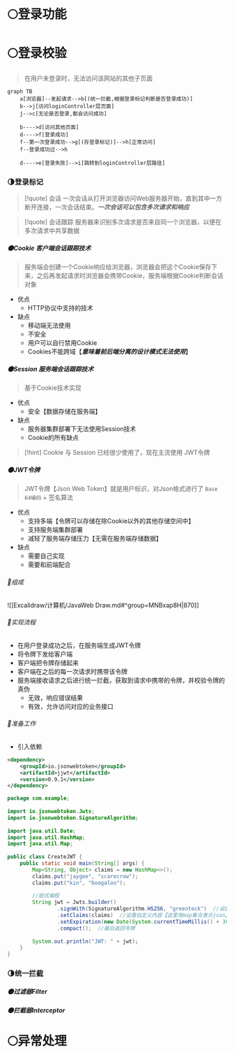 # 🌕登录功能


# 🌕登录校验
>在用户未登录时，无法访问该网站的其他子页面

```mermaid
graph TB
	a[浏览器]--发起请求-->b[(统一拦截,根据登录标记判断是否登录成功)]
	b-->j[访问loginController层页面]
	j-->c[无论是否登录,都会访问成功]
	
	b---->d[访问其他页面]
	d---->f[登录成功]
	f--第一次登录成功-->g[(存登录标记)]-->h[正常访问]
	f--登录成功过-->h

	d---->e[登录失败]-->i[跳转到loginController层路径]
```
### 🌗登录标记
>[!quote] 会话
>一次会话从打开浏览器访问Web服务器开始，直到其中一方断开连接，一次会话结束。***一次会话可以包含多次请求和响应***

>[!quote] 会话跟踪
>服务器来识别多次请求是否来自同一个浏览器，以便在多次请求中共享数据
##### 🌑Cookie 客户端会话跟踪技术
>服务端会创建一个Cookie响应给浏览器，浏览器会把这个Cookie保存下来，之后再发起请求时浏览器会携带Cookie，服务端根据Cookie判断会话对象

- 优点
	- HTTP协议中支持的技术
- 缺点
	- 移动端无法使用
	- 不安全
	- 用户可以自行禁用Cookie
	- Cookies不能跨域【***意味着前后端分离的设计模式无法使用***】
##### 🌑Session 服务端会话跟踪技术
>基于Cookie技术实现

- 优点
	- 安全【数据存储在服务端】
- 缺点
	- 服务器集群部署下无法使用Session技术
	- Cookie的所有缺点

>[!hint] Cookie 与 Session 已经很少使用了，现在主流使用 JWT令牌
##### 🌑JWT令牌
>JWT令牌【Json Web Token】就是用户标识，对Json格式进行了 `Base 64编码` + 签名算法

- 优点
	- 支持多端【令牌可以存储在除Cookie以外的其他存储空间中】
	- 支持服务端集群部署
	- 减轻了服务端存储压力【无需在服务端存储数据】
- 缺点
	- 需要自己实现
	- 需要和前端配合
###### 🌙组成
![[Excalidraw/计算机/JavaWeb Draw.md#^group=MNBxap8H|870]]
###### 🌙实现流程
- 在用户登录成功之后，在服务端生成JWT令牌
- 将令牌下发给客户端
- 客户端把令牌存储起来
- 客户端在之后的每一次请求时携带该令牌
- 服务端接收请求之后进行统一拦截，获取到请求中携带的令牌，并校验令牌的真伪
	- 无效，响应错误结果
	- 有效，允许访问对应的业务接口
###### 🌙准备工作
- 引入依赖
```xml
<dependency>  
    <groupId>io.jsonwebtoken</groupId>  
    <artifactId>jjwt</artifactId>  
    <version>0.9.1</version>  
</dependency>
```



```java
package com.example;  
  
import io.jsonwebtoken.Jwts;  
import io.jsonwebtoken.SignatureAlgorithm;  
  
import java.util.Date;  
import java.util.HashMap;  
import java.util.Map;  
  
public class CreateJWT {  
    public static void main(String[] args) {  
        Map<String, Object> claims = new HashMap<>();  
        claims.put("jaygee", "scarecrow");  
        claims.put("kin", "boogaloo");  
  
        //链式编程  
        String jwt = Jwts.builder()  
                .signWith(SignatureAlgorithm.HS256, "greenteck")  //设置签名算法，密钥  
                .setClaims(claims)  //设置自定义内容【这里用map集合表示json】  
                .setExpiration(new Date(System.currentTimeMillis() + 3600 * 1000))  //设置令牌的有效期  
                .compact();  //最后返回令牌  
  
        System.out.println("JWT: " + jwt);  
    }  
}
```



### 🌗统一拦截

##### 🌑过滤器Filter



##### 🌑拦截器Interceptor







# 🌕异常处理


